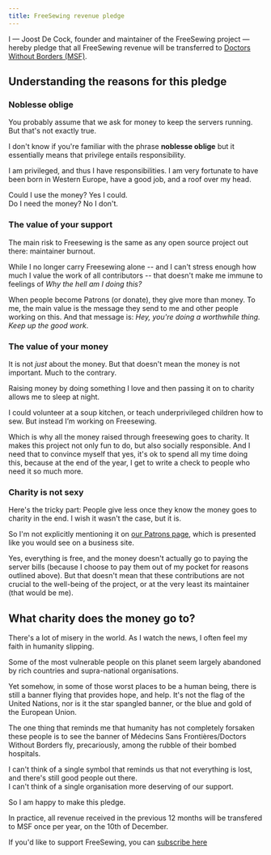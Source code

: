 ```yaml
---
title: FreeSewing revenue pledge
---
```


<Note>

I — Joost De Cock, founder and maintainer of the FreeSewing 
project — hereby pledge that all FreeSewing revenue will be transferred 
to [Doctors Without Borders (MSF)](http://www.msf.org/).

</Note>

## Understanding the reasons for this pledge

### Noblesse oblige

You probably assume that we ask for money to keep the servers running. But that's not exactly true.

I don't know if you're familiar with the phrase **noblesse oblige** but it essentially means that privilege entails responsibility.

I am privileged, and thus I have responsibilities.
I am very fortunate to have been born in Western Europe, have a good job, and a roof over my head.

Could I use the money? Yes I could.  
Do I need the money? No I don't.

### The value of your support

The main risk to Freesewing is the same as any open source project out there: maintainer burnout.

While I no longer carry Freesewing alone -- and I can't stress enough how much I value the work of all contributors --
that doesn't make me immune to feelings of *Why the hell am I doing this?*

When people become Patrons (or donate), they give more than money.
To me, the main value is the message they send to me and other people working on this. 
And that message is: *Hey, you're doing a worthwhile thing. Keep up the good work*.

### The value of your money

It is not *just* about the money. But that doesn't mean the money is not important.
Much to the contrary.

Raising money by doing something I love and then passing it on to charity allows me to sleep at night. 

I could volunteer at a soup kitchen, or teach underprivileged children how to sew. But instead I’m working on Freesewing.

Which is why all the money raised through freesewing goes to charity.
It makes this project not only fun to do, but also socially responsible. 
And I need that to convince myself that yes, it's ok to spend all my time doing this, 
because at the end of the year, I get to write a check to people who need it so much more.

### Charity is not sexy
Here's the tricky part: People give less once they know the money goes to charity in the end. 
I wish it wasn't the case, but it is.

So I'm not explicitly mentioning it on [our Patrons page](/patrons/join), 
which is presented like you would see on a business site.

Yes, everything is free, and the money doesn't actually go to paying the server bills 
(because I choose to pay them out of my pocket for reasons outlined above). 
But that doesn't mean that these contributions are not crucial to the well-being of the project, 
or at the very least its maintainer (that would be me).

## What charity does the money go to?

There's a lot of misery in the world. As I watch the news, I often feel my faith in humanity slipping.

Some of the most vulnerable people on this planet seem largely abandoned by rich countries and supra-national organisations.

Yet somehow, in some of those worst places to be a human being, there is still a banner flying that provides hope, and help. It's not the flag of the United Nations, nor is it the star spangled banner, or the blue and gold of the European Union.

The one thing that reminds me that humanity has not completely forsaken these people is to see the banner of M&eacute;decins Sans Fronti&egrave;res/Doctors Without Borders fly, precariously, among the rubble of their bombed hospitals.

I can't think of a single symbol that reminds us that not everything is lost, and there's still good people out there.  
I can't think of a single organisation more deserving of our support.

So I am happy to make this pledge.

In practice, all revenue received in the previous 12 months will be transfered to MSF once per year, on the 10th of December.

<Note>

If you'd like to support FreeSewing, you can [subscribe here](/patrons/join)

</Note>
